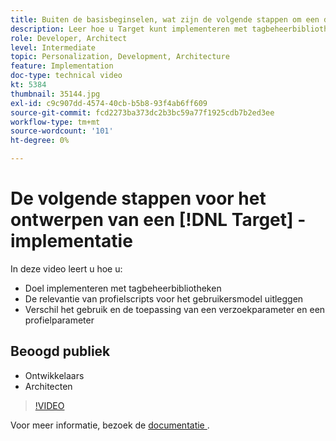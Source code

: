```yaml
---
title: Buiten de basisbeginselen, wat zijn de volgende stappen om een doelimplementatie te ontwerpen
description: Leer hoe u Target kunt implementeren met tagbeheerbibliotheken. Leer de relevantie van profielmanuscripten aan het gebruikersmodel, en hoe te om het gebruik en de toepassing van een verzoekparameter en een profielparameter te onderscheiden.
role: Developer, Architect
level: Intermediate
topic: Personalization, Development, Architecture
feature: Implementation
doc-type: technical video
kt: 5384
thumbnail: 35144.jpg
exl-id: c9c907dd-4574-40cb-b5b8-93f4ab6ff609
source-git-commit: fcd2273ba373dc2b3bc59a77f1925cdb7b2ed3ee
workflow-type: tm+mt
source-wordcount: '101'
ht-degree: 0%

---
```


# De volgende stappen voor het ontwerpen van een [!DNL Target] -implementatie

In deze video leert u hoe u:

* Doel implementeren met tagbeheerbibliotheken
* De relevantie van profielscripts voor het gebruikersmodel uitleggen
* Verschil het gebruik en de toepassing van een verzoekparameter en een profielparameter

## Beoogd publiek

* Ontwikkelaars
* Architecten

>[!VIDEO](https://video.tv.adobe.com/v/35144/?quality=12)

Voor meer informatie, bezoek de [ documentatie ](https://experienceleague.adobe.com/docs/target/using/implement-target/implementing-target.html?lang=nl-NL).
